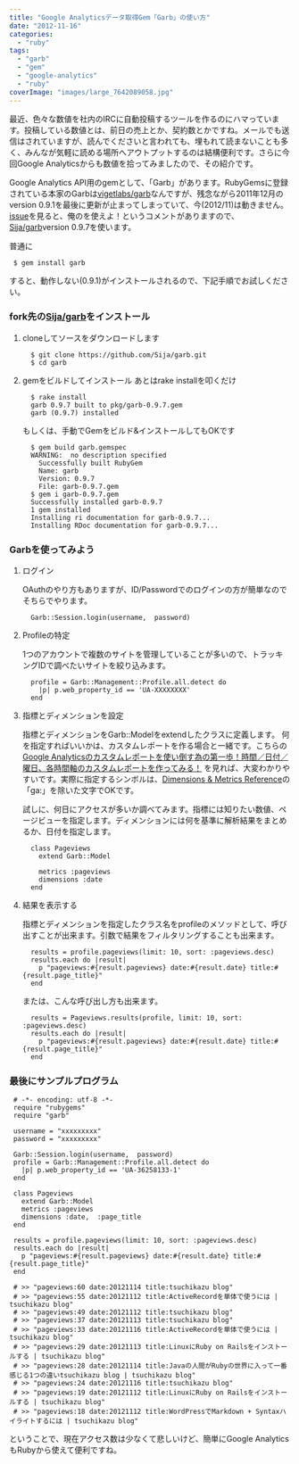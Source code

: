 ```yaml
---
title: "Google Analyticsデータ取得Gem「Garb」の使い方"
date: "2012-11-16"
categories:
  - "ruby"
tags:
  - "garb"
  - "gem"
  - "google-analytics"
  - "ruby"
coverImage: "images/large_7642089058.jpg"
---
```


最近、色々な数値を社内のIRCに自動投稿するツールを作るのにハマっています。投稿している数値とは、前日の売上とか、契約数とかですね。メールでも送信はされていますが、読んでくださいと言われても、埋もれて読まないことも多く、みんなが気軽に読める場所へアウトプットするのは結構便利です。さらに今回Google Analyticsからも数値を拾ってみましたので、その紹介です。

Google Analytics API用のgemとして、「Garb」があります。RubyGemsに登録されている本家のGarbは[vigetlabs/garb](https://github.com/vigetlabs/garb)なんですが、残念ながら2011年12月のversion 0.9.1を最後に更新が止まってしまっていて、今(2012/11)は動きません。[issue](https://github.com/vigetlabs/garb/issues/127)を見ると、俺のを使えよ！というコメントがありますので、[Sija/garb](https://github.com/Sija/garb)version 0.9.7を使います。

普通に

```
 $ gem install garb
```

すると、動作しない(0.9.1)がインストールされるので、下記手順でお試しください。

### fork先の[Sija/garb](https://github.com/Sija/garb)をインストール

1. cloneしてソースをダウンロードします

    ```
      $ git clone https://github.com/Sija/garb.git
      $ cd garb
    ```

2. gemをビルドしてインストール
    あとはrake installを叩くだけ

    ```
      $ rake install
      garb 0.9.7 built to pkg/garb-0.9.7.gem
      garb (0.9.7) installed
    ```

    もしくは、手動でGemをビルド&インストールしてもOKです

    ```
      $ gem build garb.gemspec
      WARNING:  no description specified
        Successfully built RubyGem
        Name: garb
        Version: 0.9.7
        File: garb-0.9.7.gem
      $ gem i garb-0.9.7.gem
      Successfully installed garb-0.9.7
      1 gem installed
      Installing ri documentation for garb-0.9.7...
      Installing RDoc documentation for garb-0.9.7...
    ```


### Garbを使ってみよう

1. ログイン

    OAuthのやり方もありますが、ID/Passwordでのログインの方が簡単なのでそちらでやります。

    ```
      Garb::Session.login(username,  password)
    ```

2. Profileの特定

    1つのアカウントで複数のサイトを管理していることが多いので、トラッキングIDで調べたいサイトを絞り込みます。

    ```
      profile = Garb::Management::Profile.all.detect do
        |p| p.web_property_id == 'UA-XXXXXXXX'
      end
    ```

3. 指標とディメンションを設定

    指標とディメンションをGarb::Modelをextendしたクラスに定義します。
    何を指定すればいいかは、カスタムレポートを作る場合と一緒です。こちらの[Google Analyticsのカスタムレポートを使い倒す為の第一歩！時間／日付／曜日、各時間軸のカスタムレポートを作ってみる！](http://webya.opdsgn.com/webtech/customreportisoneofthegreatesttoolintheworld/)
    を見れば、大変わかりやすいです。実際に指定するシンボルは、[Dimensions & Metrics Reference](https://developers.google.com/analytics/devguides/reporting/core/dimsmets#cats=time)の「ga:」を除いた文字でOKです。

    試しに、何日にアクセスが多いか調べてみます。指標には知りたい数値、ページビューを指定します。ディメンションには何を基準に解析結果をまとめるか、日付を指定します。

    ```
      class Pageviews
        extend Garb::Model

        metrics :pageviews
        dimensions :date
      end
    ```

4. 結果を表示する

    指標とディメンションを指定したクラス名をprofileのメソッドとして、呼び出すことが出来ます。引数で結果をフィルタリングすることも出来ます。

    ```
      results = profile.pageviews(limit: 10, sort: :pageviews.desc)
      results.each do |result|
        p "pageviews:#{result.pageviews} date:#{result.date} title:#{result.page_title}"
      end
    ```

    または、こんな呼び出し方も出来ます。

    ```
      results = Pageviews.results(profile, limit: 10, sort: :pageviews.desc)
      results.each do |result|
        p "pageviews:#{result.pageviews} date:#{result.date} title:#{result.page_title}"
      end
    ```


### 最後にサンプルプログラム

```
 # -*- encoding: utf-8 -*-
 require "rubygems"
 require "garb"

 username = "xxxxxxxxx"
 password = "xxxxxxxxx"

 Garb::Session.login(username,  password)
 profile = Garb::Management::Profile.all.detect do
   |p| p.web_property_id == 'UA-36258133-1'
 end

 class Pageviews
   extend Garb::Model
   metrics :pageviews
   dimensions :date,  :page_title
 end

 results = profile.pageviews(limit: 10, sort: :pageviews.desc)
 results.each do |result|
   p "pageviews:#{result.pageviews} date:#{result.date} title:#{result.page_title}"
 end

 # >> "pageviews:60 date:20121114 title:tsuchikazu blog"
 # >> "pageviews:55 date:20121112 title:ActiveRecordを単体で使うには | tsuchikazu blog"
 # >> "pageviews:49 date:20121112 title:tsuchikazu blog"
 # >> "pageviews:37 date:20121113 title:tsuchikazu blog"
 # >> "pageviews:33 date:20121116 title:ActiveRecordを単体で使うには | tsuchikazu blog"
 # >> "pageviews:29 date:20121113 title:LinuxにRuby on Railsをインストールする | tsuchikazu blog"
 # >> "pageviews:28 date:20121114 title:Javaの人間がRubyの世界に入って一番感じる1つの違いtsuchikazu blog | tsuchikazu blog"
 # >> "pageviews:24 date:20121116 title:tsuchikazu blog"
 # >> "pageviews:19 date:20121112 title:LinuxにRuby on Railsをインストールする | tsuchikazu blog"
 # >> "pageviews:18 date:20121112 title:WordPressでMarkdown + Syntaxハイライトするには | tsuchikazu blog"
```

ということで、現在アクセス数は少なくて悲しいけど、簡単にGoogle AnalyticsもRubyから使えて便利ですね。
